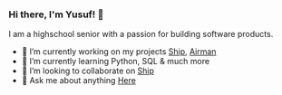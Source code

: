 ### Hi there, I'm Yusuf! 👋

I am a highschool senior with a passion for building software products.

- 🔭 I’m currently working on my projects [Ship](https://github.com/yusuf8ahmed/Ship), [Airman](https://github.com/yusuf8ahmed/Airman)
- 🌱 I’m currently learning Python, SQL & much more
- 👯 I’m looking to collaborate on [Ship](https://github.com/yusuf8ahmed/Ship)
- 💬 Ask me about anything [Here](https://github.com/yusuf8ahmed/yusuf8ahmed/issues)

<!--
- 🔭 I’m currently working on my projects [Ship](https://github.com/yusuf8ahmed/Ship), [Airman](https://github.com/yusuf8ahmed/Airman)
- 🌱 I’m currently learning Python, SQL & much more
- ℹ️ Major Projects ([Any Ideas](https://github.com/yusuf8ahmed/yusuf8ahmed/issues)):
  - pydb: key-value database written in pure python (Coding Challenge)
  - ship: transfer files anywhere and everywhere easily with ship uses Python3
  - airman: a secure messaging web app with a simple design uses flask, postgresql, redis and socket.io 
  - creed*: cross-platform toast notifier uses Python, C#, Powershell, Pyobjc/rubicon-objc and PyGObject
  - Casanova: ktracer micro service designed to extract data from IPV6 address
  - Unsplasher: Better Background for Windows 10 uses Python3 and Unsplash API
  - ktracer: api for the game krunker uses Express.js and Google Firebase
-->
<!--
**yusuf8ahmed/yusuf8ahmed** is a ✨ _special_ ✨ repository because its `README.md` (this file) appears on your GitHub profile.

Here are some ideas to get you started:

- 🔭 I’m currently working on ...
- 🌱 I’m currently learning ...
- 👯 I’m looking to collaborate on ...
- 🤔 I’m looking for help with ...
- 💬 Ask me about ...
- 📫 How to reach me: ...
- 😄 Pronouns: ...
- ⚡ Fun fact: ...
-->
